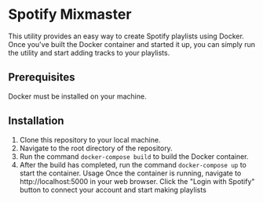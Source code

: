 # Spotify Mixmaster
This utility provides an easy way to create Spotify playlists using Docker. Once you've built the Docker container and started it up, you can simply run the utility and start adding tracks to your playlists.

## Prerequisites
Docker must be installed on your machine.
## Installation
1) Clone this repository to your local machine.
2) Navigate to the root directory of the repository.
3) Run the command `docker-compose build` to build the Docker container.
4) After the build has completed, run the command `docker-compose up` to start the container.
Usage
Once the container is running, navigate to http://localhost:5000 in your web browser.
Click the "Login with Spotify" button to connect your account and start making playlists
